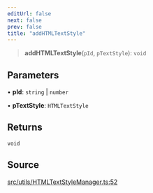 ```yaml
---
editUrl: false
next: false
prev: false
title: "addHTMLTextStyle"
---
```


> **addHTMLTextStyle**(`pId`, `pTextStyle`): `void`

## Parameters

• **pId**: `string` \| `number`

• **pTextStyle**: `HTMLTextStyle`

## Returns

`void`

## Source

[src/utils/HTMLTextStyleManager.ts:52](https://github.com/relishinc/dill-pixel/blob/543438455c9a47928084300159416186c2aa1095/src/utils/HTMLTextStyleManager.ts#L52)
